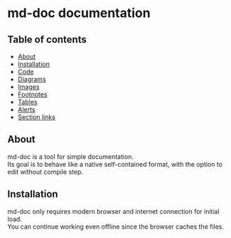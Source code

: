 # md-doc documentation

## Table of contents
- [About](#md-doc-about)
- [Installation](#md-doc-installation)
- [Code](#md-doc-code)
- [Diagrams](#md-doc-diagrams)
- [Images](#md-doc-images)
- [Footnotes](#md-doc-footnotes)
- [Tables](#md-doc-tables)
- [Alerts](#md-doc-alerts)
- [Section links](#md-doc-section-links)

## About
md-doc is a tool for simple documentation.  
Its goal is to behave like a native self-contained format,
with the option to edit without compile step.

## Installation
md-doc only requires modern browser and internet connection for initial load.  
You can continue working even offline since the browser caches the files.

